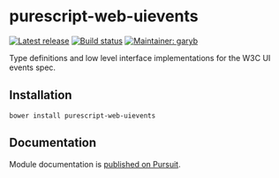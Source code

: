 # purescript-web-uievents

[![Latest release](http://img.shields.io/github/release/purescript-web/purescript-web-uievents.svg)](https://github.com/purescript-web/purescript-web-uievents/releases)
[![Build status](https://travis-ci.org/purescript-web/purescript-web-uievents.svg?branch=master)](https://travis-ci.org/purescript-web/purescript-web-uievents)
[![Maintainer: garyb](https://img.shields.io/badge/maintainer-garyb-lightgrey.svg)](http://github.com/garyb)

Type definitions and low level interface implementations for the W3C UI events spec.

## Installation

```
bower install purescript-web-uievents
```

## Documentation

Module documentation is [published on Pursuit](http://pursuit.purescript.org/packages/purescript-web-uievents).
